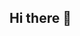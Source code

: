 ## Hi there 👋

<!--
**mischelleZ/mischelleZ** is a ✨ _special_ ✨ repository because its `README.md` (this file) appears on your GitHub profile.

Here are some ideas to get you started:

- 🔭 I’m currently working on... nenhum lugar
- 🌱 I’m currently learning ... ultilizar o alura.
- 👯 I’m looking to collaborate on ... para a comunidade escolar
- 🤔 I’m looking for help with ... no alura
- 💬 Ask me about ... fofoca 
- 📫 How to reach me: ... redes sociais
- ⚡ Fun fact: ... sou divertida
-->
